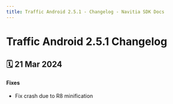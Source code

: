 ```yaml
---
title: Traffic Android 2.5.1 - Changelog - Navitia SDK Docs
---
```


# Traffic Android 2.5.1 Changelog

<h2>🗓 21 Mar 2024</h2>

#### Fixes
- Fix crash due to R8 minification
